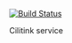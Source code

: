 [![Build Status](https://travis-ci.org/rufattabaev/Citilink.svg?branch=master)](https://travis-ci.org/rufattabaev/Citilink)

Cilitink service